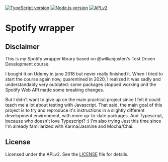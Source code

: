 [![TypeScript version][ts-badge]][typescript-38]
[![Node.js version][nodejs-badge]][nodejs]
[![APLv2][license-badge]][LICENSE]

# Spotify wrapper

## Disclaimer

This is my Spotify wrapper library based on @willianjusten's Test Driven Development course.

I bought it on Udemy in june 2018 but never really finished it. When I tried to start the course again now, quarentined in 2020, I realized it was sadly and understandably very outdated: some packages stopped working and the Spotify Web API made some breaking changes.

But I didn't want to give up on the main practical project since I felt it could teach me a lot about testing with Javascript. That said, the main goal of this project is to try and reproduce it's instructions in a slightly different development environment, with more up-to-date packages. And Typescript, because who doesn't love Typescript? :) I'm also trying Jest this time since I'm already familiarized with Karma/Jasmine and Mocha/Chai.

## License
Licensed under the APLv2. See the [LICENSE](https://github.com/jsynowiec/node-typescript-boilerplate/blob/master/LICENSE) file for details.

[ts-badge]: https://img.shields.io/badge/TypeScript-3.8-blue.svg
[nodejs-badge]: https://img.shields.io/badge/Node.js->=%2012.13-blue.svg
[nodejs]: https://nodejs.org/dist/latest-v12.x/docs/api/

[typescript]: https://www.typescriptlang.org/
[typescript-38]: https://www.typescriptlang.org/docs/handbook/release-notes/typescript-3-8.html
[license-badge]: https://img.shields.io/badge/license-APLv2-blue.svg
[license]: https://github.com/lsfgrd/spotify-wrapper/blob/master/LICENSE

